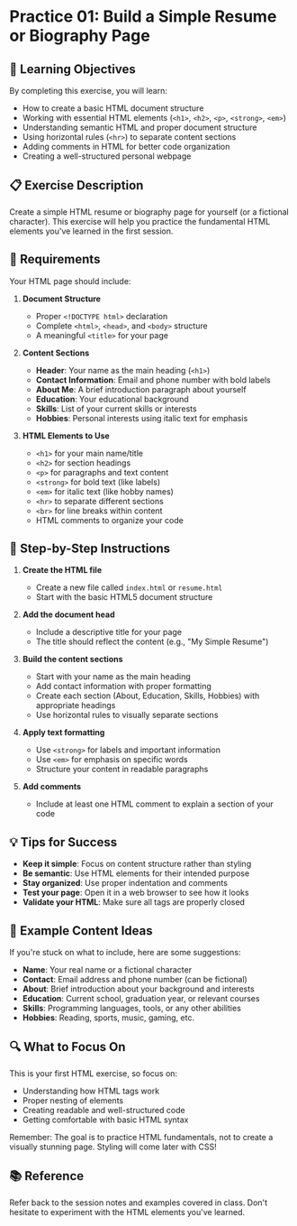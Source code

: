 <!-- markdownlint-disable -->

# Practice 01: Build a Simple Resume or Biography Page

## 🎯 Learning Objectives

By completing this exercise, you will learn:

- How to create a basic HTML document structure
- Working with essential HTML elements (`<h1>`, `<h2>`, `<p>`, `<strong>`, `<em>`)
- Understanding semantic HTML and proper document structure
- Using horizontal rules (`<hr>`) to separate content sections
- Adding comments in HTML for better code organization
- Creating a well-structured personal webpage

## 📋 Exercise Description

Create a simple HTML resume or biography page for yourself (or a fictional character). This exercise will help you practice the fundamental HTML elements you've learned in the first session.

## 🔧 Requirements

Your HTML page should include:

1. **Document Structure**
   - Proper `<!DOCTYPE html>` declaration
   - Complete `<html>`, `<head>`, and `<body>` structure
   - A meaningful `<title>` for your page

2. **Content Sections**
   - **Header**: Your name as the main heading (`<h1>`)
   - **Contact Information**: Email and phone number with bold labels
   - **About Me**: A brief introduction paragraph about yourself
   - **Education**: Your educational background
   - **Skills**: List of your current skills or interests
   - **Hobbies**: Personal interests using italic text for emphasis

3. **HTML Elements to Use**
   - `<h1>` for your main name/title
   - `<h2>` for section headings
   - `<p>` for paragraphs and text content
   - `<strong>` for bold text (like labels)
   - `<em>` for italic text (like hobby names)
   - `<hr>` to separate different sections
   - `<br>` for line breaks within content
   - HTML comments to organize your code

## 📝 Step-by-Step Instructions

1. **Create the HTML file**
   - Create a new file called `index.html` or `resume.html`
   - Start with the basic HTML5 document structure

2. **Add the document head**
   - Include a descriptive title for your page
   - The title should reflect the content (e.g., "My Simple Resume")

3. **Build the content sections**
   - Start with your name as the main heading
   - Add contact information with proper formatting
   - Create each section (About, Education, Skills, Hobbies) with appropriate headings
   - Use horizontal rules to visually separate sections

4. **Apply text formatting**
   - Use `<strong>` for labels and important information
   - Use `<em>` for emphasis on specific words
   - Structure your content in readable paragraphs

5. **Add comments**
   - Include at least one HTML comment to explain a section of your code

## 💡 Tips for Success

- **Keep it simple**: Focus on content structure rather than styling
- **Be semantic**: Use HTML elements for their intended purpose
- **Stay organized**: Use proper indentation and comments
- **Test your page**: Open it in a web browser to see how it looks
- **Validate your HTML**: Make sure all tags are properly closed

## 🎨 Example Content Ideas

If you're stuck on what to include, here are some suggestions:

- **Name**: Your real name or a fictional character
- **Contact**: Email address and phone number (can be fictional)
- **About**: Brief introduction about your background and interests
- **Education**: Current school, graduation year, or relevant courses
- **Skills**: Programming languages, tools, or any other abilities
- **Hobbies**: Reading, sports, music, gaming, etc.

## 🔍 What to Focus On

This is your first HTML exercise, so focus on:
- Understanding how HTML tags work
- Proper nesting of elements
- Creating readable and well-structured code
- Getting comfortable with basic HTML syntax

Remember: The goal is to practice HTML fundamentals, not to create a visually stunning page. Styling will come later with CSS!

## 📚 Reference

Refer back to the session notes and examples covered in class. Don't hesitate to experiment with the HTML elements you've learned.